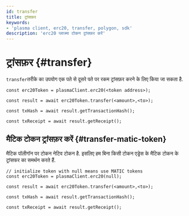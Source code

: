 ```yaml
---
id: transfer
title: ट्रांसफ़र
keywords:
- 'plasma client, erc20, transfer, polygon, sdk'
description: 'erc20 प्लाज्मा टोकन ट्रांसफ़र करें'
---
```


# ट्रांसफ़र {#transfer}

`transfer`तरीके का उपयोग एक पते से दूसरे पते पर रकम ट्रांसफ़र करने के लिए किया जा सकता है.

```
const erc20Token = plasmaClient.erc20(<token address>);

const result = await erc20Token.transfer(<amount>,<to>);

const txHash = await result.getTransactionHash();

const txReceipt = await result.getReceipt();

```

## मैटिक टोकन ट्रांसफ़र करें {#transfer-matic-token}

मैटिक पॉलीगॉन पर टोकन नेटिव टोकन है. इसलिए हम बिना किसी टोकन एड्रेस के मैटिक टोकन के ट्रांसफर का समर्थन करते हैं.

```
// initialize token with null means use MATIC tokens
const erc20Token = plasmaClient.erc20(null);

const result = await erc20Token.transfer(<amount>,<to>);

const txHash = await result.getTransactionHash();

const txReceipt = await result.getReceipt();
```
